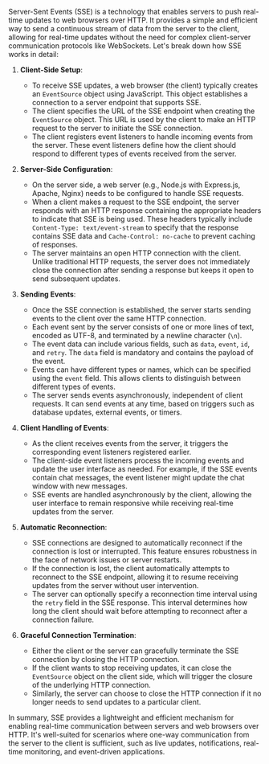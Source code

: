 Server-Sent Events (SSE) is a technology that enables servers to push real-time updates to web browsers over HTTP. It provides a simple and efficient way to send a continuous stream of data from the server to the client, allowing for real-time updates without the need for complex client-server communication protocols like WebSockets. Let's break down how SSE works in detail:

1. **Client-Side Setup**:

   - To receive SSE updates, a web browser (the client) typically creates an `EventSource` object using JavaScript. This object establishes a connection to a server endpoint that supports SSE.
   - The client specifies the URL of the SSE endpoint when creating the `EventSource` object. This URL is used by the client to make an HTTP request to the server to initiate the SSE connection.
   - The client registers event listeners to handle incoming events from the server. These event listeners define how the client should respond to different types of events received from the server.

2. **Server-Side Configuration**:

   - On the server side, a web server (e.g., Node.js with Express.js, Apache, Nginx) needs to be configured to handle SSE requests.
   - When a client makes a request to the SSE endpoint, the server responds with an HTTP response containing the appropriate headers to indicate that SSE is being used. These headers typically include `Content-Type: text/event-stream` to specify that the response contains SSE data and `Cache-Control: no-cache` to prevent caching of responses.
   - The server maintains an open HTTP connection with the client. Unlike traditional HTTP requests, the server does not immediately close the connection after sending a response but keeps it open to send subsequent updates.

3. **Sending Events**:

   - Once the SSE connection is established, the server starts sending events to the client over the same HTTP connection.
   - Each event sent by the server consists of one or more lines of text, encoded as UTF-8, and terminated by a newline character (`\n`).
   - The event data can include various fields, such as `data`, `event`, `id`, and `retry`. The `data` field is mandatory and contains the payload of the event.
   - Events can have different types or names, which can be specified using the `event` field. This allows clients to distinguish between different types of events.
   - The server sends events asynchronously, independent of client requests. It can send events at any time, based on triggers such as database updates, external events, or timers.

4. **Client Handling of Events**:

   - As the client receives events from the server, it triggers the corresponding event listeners registered earlier.
   - The client-side event listeners process the incoming events and update the user interface as needed. For example, if the SSE events contain chat messages, the event listener might update the chat window with new messages.
   - SSE events are handled asynchronously by the client, allowing the user interface to remain responsive while receiving real-time updates from the server.

5. **Automatic Reconnection**:

   - SSE connections are designed to automatically reconnect if the connection is lost or interrupted. This feature ensures robustness in the face of network issues or server restarts.
   - If the connection is lost, the client automatically attempts to reconnect to the SSE endpoint, allowing it to resume receiving updates from the server without user intervention.
   - The server can optionally specify a reconnection time interval using the `retry` field in the SSE response. This interval determines how long the client should wait before attempting to reconnect after a connection failure.

6. **Graceful Connection Termination**:
   - Either the client or the server can gracefully terminate the SSE connection by closing the HTTP connection.
   - If the client wants to stop receiving updates, it can close the `EventSource` object on the client side, which will trigger the closure of the underlying HTTP connection.
   - Similarly, the server can choose to close the HTTP connection if it no longer needs to send updates to a particular client.

In summary, SSE provides a lightweight and efficient mechanism for enabling real-time communication between servers and web browsers over HTTP. It's well-suited for scenarios where one-way communication from the server to the client is sufficient, such as live updates, notifications, real-time monitoring, and event-driven applications.
